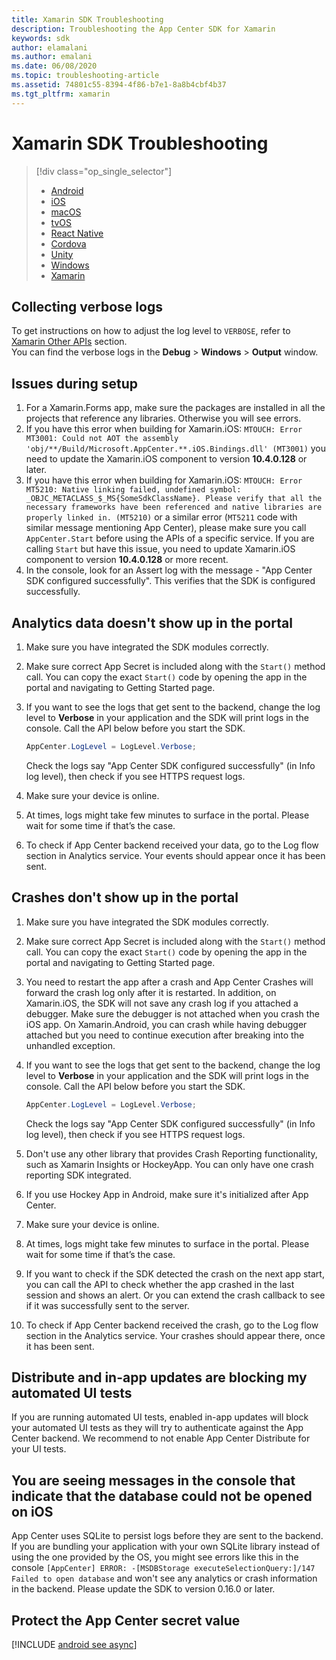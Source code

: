 ```yaml
---
title: Xamarin SDK Troubleshooting
description: Troubleshooting the App Center SDK for Xamarin
keywords: sdk
author: elamalani
ms.author: emalani
ms.date: 06/08/2020
ms.topic: troubleshooting-article
ms.assetid: 74801c55-8394-4f86-b7e1-8a8b4cbf4b37
ms.tgt_pltfrm: xamarin
---
```


# Xamarin SDK Troubleshooting

> [!div  class="op_single_selector"]
> * [Android](android.md)
> * [iOS](ios.md)
> * [macOS](macos.md)
> * [tvOS](tvOS.md)
> * [React Native](react-native.md)
> * [Cordova](cordova.md)
> * [Unity](unity.md)
> * [Windows](uwp.md)
> * [Xamarin](xamarin.md)

## Collecting verbose logs

To get instructions on how to adjust the log level to `VERBOSE`, refer to [Xamarin Other APIs](../other-apis/xamarin.md#adjust-the-log-level) section.  
You can find the verbose logs in the **Debug** > **Windows** > **Output** window.

## Issues during setup

1. For a Xamarin.Forms app, make sure the packages are installed in all the projects that reference any libraries. Otherwise you will see errors.
2. If you have this error when building for Xamarin.iOS: `MTOUCH: Error MT3001: Could not AOT the assembly 'obj/**/Build/Microsoft.AppCenter.**.iOS.Bindings.dll' (MT3001)` you need to update the Xamarin.iOS component to version **10.4.0.128** or later.
3. If you have this error when building for Xamarin.iOS: `MTOUCH: Error MT5210: Native linking failed, undefined symbol: _OBJC_METACLASS_$_MS{SomeSdkClassName}. Please verify that all the necessary frameworks have been referenced and native libraries are properly linked in. (MT5210)` or a similar error (`MT5211` code with similar message mentioning App Center), please make sure you call `AppCenter.Start` before using the APIs of a specific service. If you are calling `Start` but have this issue, you need to update Xamarin.iOS component to version **10.4.0.128** or more recent.
4. In the console, look for an Assert log with the message - "App Center SDK configured successfully". This verifies that the SDK is configured successfully.

## Analytics data doesn't show up in the portal

1. Make sure you have integrated the SDK modules correctly.
2. Make sure correct App Secret is included along with the `Start()` method call. You can copy the exact `Start()` code by opening the app in the portal and navigating to Getting Started page.
3. If you want to see the logs that get sent to the backend, change the log level to **Verbose** in your application and the SDK will print logs in the console. Call the API below before you start the SDK.

   ```csharp
   AppCenter.LogLevel = LogLevel.Verbose;
   ```

   Check the logs say "App Center SDK configured successfully" (in Info log level), then check if you see HTTPS request logs.

4. Make sure your device is online.
5. At times, logs might take few minutes to surface in the portal. Please wait for some time if that’s the case.
6. To check if App Center backend received your data, go to the Log flow section in Analytics service. Your events should appear once it has been sent.

## Crashes don't show up in the portal

1. Make sure you have integrated the SDK modules correctly.
2. Make sure correct App Secret is included along with the `Start()` method call. You can copy the exact `Start()` code by opening the app in the portal and navigating to Getting Started page.
3. You need to restart the app after a crash and App Center Crashes will forward the crash log only after it is restarted. In addition, on Xamarin.iOS, the SDK will not save any crash log if you attached a debugger. Make sure the debugger is not attached when you crash the iOS app. On Xamarin.Android, you can crash while having debugger attached but you need to continue execution after breaking into the unhandled exception.
4. If you want to see the logs that get sent to the backend, change the log level to **Verbose** in your application and the SDK will print logs in the console. Call the API below before you start the SDK.

   ```csharp
   AppCenter.LogLevel = LogLevel.Verbose;
   ```

   Check the logs say "App Center SDK configured successfully" (in Info log level), then check if you see HTTPS request logs.

5. Don't use any other library that provides Crash Reporting functionality, such as Xamarin Insights or HockeyApp. You can only have one crash reporting SDK integrated.
6. If you use Hockey App in Android, make sure it's initialized after App Center.
7. Make sure your device is online.
8. At times, logs might take few minutes to surface in the portal. Please wait for some time if that’s the case.
9. If you want to check if the SDK detected the crash on the next app start, you can call the API to check whether the app crashed in the last session and shows an alert. Or you can extend the crash callback to see if it was successfully sent to the server.
10. To check if App Center backend received the crash, go to the Log flow section in the Analytics service. Your crashes should appear there, once it has been sent.

## Distribute and in-app updates are blocking my automated UI tests

If you are running automated UI tests, enabled in-app updates will block your automated UI tests as they will try to authenticate against the App Center backend. We recommend to not enable App Center Distribute for your UI tests. 

## You are seeing messages in the console that indicate that the database could not be opened on iOS

App Center uses SQLite to persist logs before they are sent to the backend. If you are bundling your application with your own SQLite library instead of using the one provided by the OS, you might see errors like this in the console `[AppCenter] ERROR: -[MSDBStorage executeSelectionQuery:]/147 Failed to open database` and won't see any analytics or crash information in the backend. Please update the SDK to version 0.16.0 or later.

## Protect the App Center secret value

[!INCLUDE [android see async](../app-secret-secure.md)]
